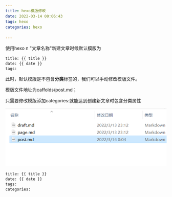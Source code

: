 ```yaml
---
title: hexo模版修改
date: 2022-03-14 00:06:43
tags: hexo
categories: hexo

---
```


使用hexo n "文章名称"新建文章时候默认模版为

```SHELL
title: {{ title }}
date: {{ date }}
tags:
```

此时，默认模版是不包含**分类**标签的，我们可以手动修改模版文件。

模版文件地址为caffolds/post.md；

只需要修改模版添加categories:就能达到创建新文章时包含分类属性

![image-20220314001956592](hexo模版修改/image-20220314001956592.png)


```shell
title: {{ title }}
date: {{ date }}
tags:
categories:
```







